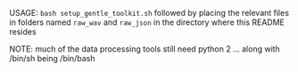 USAGE:
```bash setup_gentle_toolkit.sh```
followed by placing the relevant files in folders named
```raw_wav```
and
```raw_json```
in the directory where this README resides

NOTE: much of the data processing tools still need python 2 ... along with /bin/sh being /bin/bash
